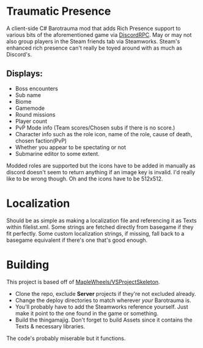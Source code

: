 # Traumatic Presence

A client-side C# Barotrauma mod that adds Rich Presence support to various bits of the aforementioned game via [DiscordRPC](https://github.com/Lachee/discord-rpc-csharp).
May or may not also group players in the Steam friends tab via Steamworks. Steam's enhanced rich presence can't really be toyed around with as much as Discord's.

## Displays:
- Boss encounters
- Sub name
- Biome
- Gamemode
- Round missions
- Player count
- PvP Mode info (Team scores/Chosen subs if there is no score.)
- Character info such as the role icon, name of the role, cause of death, chosen faction(PvP)
- Whether you appear to be spectating or not
- Submarine editor to some extent.

Modded roles are supported but the icons have to be added in manually as discord doesn't seem to return anything if an image key is invalid. I'd really like to be wrong though. Oh and the icons have to be 512x512.

# Localization

Should be as simple as making a localization file and referencing it as Texts within filelist.xml. Some strings are fetched directly from basegame if they fit perfectly.
Some custom localization strings, if missing, fall back to a basegame equivalent if there's one that's good enough.

# Building
This project is based off of [MapleWheels/VSProjectSkeleton](https://github.com/MapleWheels/VSProjectSkeleton).
- Clone the repo, exclude **Server** projects if they're not excluded already.
- Change the deploy directories to match wherever *your* Barotrauma is.
- You'll probably have to add the Steamworks reference yourself. Just make it point to the one found in the game or something.
- Build the thingamajig. Don't forget to build Assets since it contains the Texts & necessary libraries.

The code's probably miserable but it functions.
